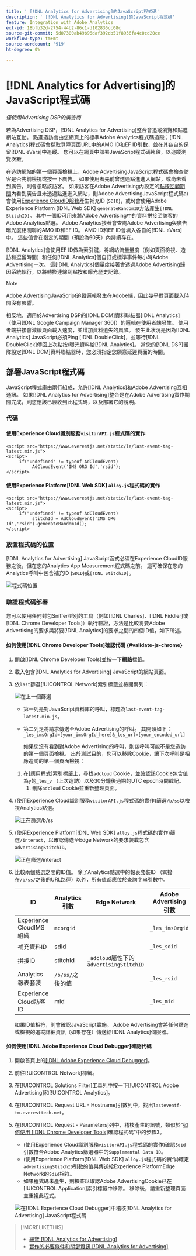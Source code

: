 ```yaml
---
title: ' [!DNL Analytics for Advertising]的JavaScript程式碼'
description: ' [!DNL Analytics for Advertising]的JavaScript程式碼'
feature: Integration with Adobe Analytics
exl-id: 18bfb32d-2754-44b2-86c1-d102836cc08c
source-git-commit: 5d07300ab49b96daf392cb51f8936fa4c0cd20ce
workflow-type: tm+mt
source-wordcount: '919'
ht-degree: 0%

---
```


# [!DNL Analytics for Advertising]的JavaScript程式碼

*僅使用Advertising DSP的廣告商*

若為Advertising DSP，[!DNL Analytics for Advertising]整合會追蹤瀏覽和點進網站互動。 點進造訪會由您網頁上的標準Adobe Analytics程式碼追蹤；[!DNL Analytics]程式碼會擷取登陸頁面URL中的AMO ID和EF ID引數，並在其各自的保留[!DNL eVars]中追蹤。 您可以在網頁中部署JavaScript程式碼片段，以追蹤瀏覽次數。

在造訪網站的第一個頁面檢視上，Adobe AdvertisingJavaScript程式碼會檢查訪客是否先前檢視或按一下廣告。 如果使用者先前曾透過點進進入網站，或尚未看到廣告，則會忽略該訪客。 如果訪客在Adobe Advertising內設定的[點按回顧期間](/help/integrations/analytics/prerequisites.md#lookback-a4adc)內看到廣告且未透過點進進入網站，則Adobe AdvertisingJavaScript程式碼a)會使用[Experience CloudID服務](https://experienceleague.adobe.com/docs/id-service/using/home.html?lang=zh-Hant)產生補充ID (`SDID`)，或b)會使用Adobe Experience Platform [!DNL Web SDK] `generateRandomID`方法產生`[!DNL StitchID]`。 其中一個ID可用來將Adobe Advertising中的資料拼接至訪客的Adobe Analytics點選。 Adobe Analytics接著會查詢Adobe Advertising與廣告曝光度相關聯的AMO ID和EF ID。 AMO ID和EF ID會填入各自的[!DNL eVars]中。 這些值會在指定的期間（預設為60天）內持續存在。

[!DNL Analytics]會使用EF ID做為索引鍵，將網站流量量度（例如頁面檢視、造訪和逗留時間）和任何[!DNL Analytics]個自訂或標準事件每小時Adobe Advertising一次。 這[!DNL Analytics]個量度接著會透過Adobe Advertising歸因系統執行，以將轉換連線到點按和曝光歷史記錄。

>[!NOTE]
>
>Adobe AdvertisingJavaScript追蹤邏輯發生在Adobe端，因此幾乎對頁面載入時間沒有影響。
>
>相反地，適用於Advertising DSP的[!DNL DCM]資料聯結器[!DNL Analytics] （使用[!DNL Google Campaign Manager 360]）的邏輯在使用者端發生。 使用者端拚接會減緩頁面載入速度，並增加資料遺失的風險。 發生此狀況是因為[!DNL Analytics] JavaScript必須Ping [!DNL DoubleClick]，並等待[!DNL DoubleClick]傳回上次點按/曝光資料給[!DNL Analytics]。 當您的[!DNL DSP]團隊設定[!DNL DCM]資料聯結器時，您必須指定您願意延遲頁面的時間。

<!--
## Deploying the JavaScript Code

All users must deploy the standard JavaScript code.

Users who want to convert first-party segments from their customer data platforms to [!DNL RampIDs] or [!DNL ID5] IDs [!!!!VERIFY that it's not needed for importing segments directly from LiveRamp] must also deploy ID partner-specific JavaScript code to match conversions to view-throughs.

### The Standard Code

The standard JavaScript library consists of two lines that allow [!DNL Analytics] and Adobe Advertising to communicate with each other. If the [!DNL Analytics for Advertising] integration was completed during the Adobe Advertising implementation, then you should have already received this code with instructions on how to deploy it.

#### Implementations that use the Experience Cloud Identity Service `visitorAPI.js` code

```
<script src="https://www.everestjs.net/static/le/last-event-tag-latest.min.js">
<script>
     if("undefined" != typeof AdCloudEvent) 
          AdCloudEvent('IMS ORG Id','rsid');
</script>
```

#### Implementations that use the Experience Platform [!DNL Web SDK] `alloy.js`code

### Additional Code to Import First-Party Segments to [!DNL RampIDs] and [!DNL ID5] IDs

   * For [!DNL RampIDs], Contact your Adobe Account Team, who will give you instructions to register for a [!DNL LiveRamp] [!DNL LaunchPad] tag. Registration is free, but you must sign an agreement. Once you register, your Adobe Account Team will generate and provide a unique tag for your organization to implement on your webpages.

    [MAYBE PUT THIS BELOW] Place the [!DNL LaunchPad] tag on every page of your website, preferably as the first script within the page head tags but as high within the page head tags as possible.

   * For [!DNL ID5] IDs: Contact your Adobe Account Team, who will give you instructions to register for the tag with ID5. Registration is free, but you must sign an agreement. Once you register, a member of ID5’s technical team will provide a unique tag for your organization to implement on your webpages.
-->

## 部署JavaScript程式碼

JavaScript程式庫由兩行組成，允許[!DNL Analytics]和Adobe Advertising互相通訊。 如果[!DNL Analytics for Advertising]整合是在Adobe Advertising實作期間完成，則您應該已經收到此程式碼，以及部署它的說明。

### 代碼

#### 使用Experience Cloud識別服務`visitorAPI.js`程式碼的實作

```
<script src="https://www.everestjs.net/static/le/last-event-tag-latest.min.js">
<script>
     if("undefined" != typeof AdCloudEvent) 
          AdCloudEvent('IMS ORG Id','rsid');
</script>
```

#### 使用Experience Platform[!DNL Web SDK] `alloy.js`程式碼的實作

```
<script src="https://www.everestjs.net/static/le/last-event-tag-latest.min.js">
<script>
     if("undefined" != typeof AdCloudEvent) 
          stitchId = AdCloudEvent('IMS ORG Id','rsid').generateRandomId();
</script>
```

### 放置程式碼的位置

[!DNL Analytics for Advertising] JavaScript函式必須在Experience CloudID服務之後，但在您的Analytics App Measurement程式碼之前。 這可確保在您的Analytics呼叫中包含補充ID (`SDID`)或`[!DNL StitchID]`。

![程式碼位置](/help/integrations/assets/a4adc-code-placement.png)

### 驗證程式碼部署

您可以使用任何封包Sniffer型別的工具（例如[!DNL Charles]、[!DNL Fiddler]或[!DNL Chrome Developer Tools]）執行驗證，方法是比較將要Adobe Advertising的要求與將要[!DNL Analytics]的要求之間的四個ID值，如下所述。

#### 如何使用[!DNL Chrome Developer Tools]確認代碼 {#validate-js-chrome}

1. 開啟[!DNL Chrome Developer Tools]並按一下&#x200B;**網路**&#x200B;標籤。

1. 載入包含[!DNL Analytics for Advertising] JavaScript的網站頁面。

1. 依`last`篩選[!UICONTROL Network]索引標籤並檢閱兩列：

   ![在上一個](/help/integrations/assets/a4adc-code-validation-filter-last.png)篩選

   * 第一列是對JavaScript資料庫的呼叫，標題為`last-event-tag-latest.min.js`。
   * 第二列是將請求傳送至Adobe Advertising的呼叫。 其開頭如下： `_les_imsOrgId=[your_imsOrgId_here]&_les_url=[your_encoded_url]`

     如果您沒有看到對Adobe Advertising的呼叫，則該呼叫可能不是您造訪的第一個頁面檢視。 出於測試目的，您可以移除Cookie，讓下次呼叫是相應造訪的第一個頁面檢視：

   1. 在[應用程式]索引標籤上，尋找`adcloud` Cookie，並確認該Cookie包含值為`y`的`_les_v` （上次造訪）以及30分鐘後過期的UTC epoch時間戳記。
      1. 刪除`adcloud` Cookie並重新整理頁面。

1. (使用Experience Cloud識別服務`visitorAPI.js`程式碼的實作)篩選`/b/ss`以檢視Analytics點選。

   ![正在篩選`/b/ss`](/help/integrations/assets/a4adc-code-validation-filter-bss.png)

1. (使用Experience Platform[!DNL Web SDK] `alloy.js`程式碼的實作)篩選`/interact`，以確認傳送至Edge Network的要求裝載包含`advertisingStitchID`。

   ![正在篩選`/interact`](/help/integrations/assets/a4adc-code-validation-filter-interact.png)

1. 比較兩個點選之間的ID值。 除了Analytics點選中的報表套裝ID （緊接在`/b/ss/`之後的URL路徑）以外，所有值都應位於查詢字串引數中。

   | ID | Analytics引數 | Edge Network | Adobe Advertising引數 |
   | --- | --- | --- | --- |
   | Experience CloudIMS組織 | `mcorgid` |  | `_les_imsOrgid` |
   | 補充資料ID | sdid |  | `_les_sdid` |
   | 拼接ID | stitchId | `_adcloud`屬性下的`advertisingStitchID` |  |
   | Analytics報表套裝 | `/b/ss/`之後的值 | | `_les_rsid` |
   | Experience Cloud訪客ID | mid |  | `_les_mid` |

   如果ID值相符，則會確認JavaScript實施。 Adobe Advertising會將任何點進或檢視的追蹤詳細資訊（如果存在）傳送給[!DNL Analytics]伺服器。

#### 如何使用[!DNL Adobe Experience Cloud Debugger]確認代碼

1. 開啟首頁上的[[!DNL Adobe Experience Cloud Debugger]](https://experienceleague.adobe.com/docs/debugger/using-v2/summary.html?lang=zh-Hant)。
1. 前往[!UICONTROL Network]標籤。
1. 在[!UICONTROL Solutions Filter]工具列中按一下[!UICONTROL Adobe Advertising]和[!UICONTROL Analytics]。
1. 在[!UICONTROL Request URL - Hostname]引數列中，找出`lasteventf-tm.everesttech.net`。
1. 在[!UICONTROL Request - Parameters]列中，稽核產生的訊號，類似於&quot;[如何使用 [!DNL Chrome Developer Tools]](#validate-js-chrome)確認程式碼&quot;中的步驟3。
   * (使用Experience Cloud識別服務`visitorAPI.js`程式碼的實作)確認`Sdid`引數符合Adobe Analytics篩選器中的`Supplemental Data ID`。
   * (使用Experience Platform[!DNL Web SDK] `alloy.js`程式碼的實作)確定`advertisingStitchID`引數的值與傳送給Experience PlatformEdge Network的`Sdid`相符。
   * 如果程式碼未產生，則檢查以確認Adobe AdvertisingCookie已在[!UICONTROL Application]索引標籤中移除。 移除後，請重新整理頁面並重複此程式。

   ![在[!DNL Experience Cloud Debugger]](/help/integrations/assets/a4adc-js-audit-debugger.png)中稽核[!DNL Analytics for Advertising] JavaScript程式碼

>[!MORELIKETHIS]
>
>* [總覽 [!DNL Analytics for Advertising]](overview.md)
>* [實作的必要條件和關鍵資訊 [!DNL Analytics for Advertising]](prerequisites.md)
